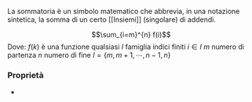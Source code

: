 La sommatoria è un simbolo matematico che abbrevia, in una notazione sintetica, la somma di un certo [[Insiemi]] (singolare) di addendi.

$$\sum_{i=m}^{n} f(i)$$
Dove:
$f(k)$ è una funzione qualsiasi
$I$ famiglia indici finiti
$i \in I$ 
$m$ numero di partenza
$n$ numero di fine
$I=\{m, m+1, \cdots, n-1, n\}$
### Proprietà
+ 

